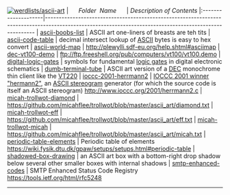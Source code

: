 [![werdlists/ascii-art](https://img.shields.io/badge/werdlists-ascii_art-purple.svg?logo=github&style=popout&longCache=true)](# "werdlists/ascii-art")
|&nbsp;&nbsp;&nbsp;&nbsp;&nbsp;&nbsp;_Folder&nbsp;&nbsp;Name_&nbsp;&nbsp;&nbsp;&nbsp;&nbsp;&nbsp;| _Description of Contents_
|:--------------------|--------------------------------------------------------------------------------------------------------------------------------------------------------
| [ascii-boobs-list](ascii-boobs-list.asc) |  ASCII art one-liners of breasts are teh tits 
| [ascii-code-table](ascii-code-table.asc) |  decimal intersect lookup of [ASCII](https://wikipedia.org/wiki/ASCII "American Standard Code for Information Interchange") bytes is easy to hex convert 
| [ascii-world-map](ascii-world-map.asc) |  <http://plewylli.sdf-eu.org/help.shtml#asciimap> 
| [dec-vt100-demo](dec-vt100-demo.asc) |  <ftp://ftp.freeshell.org/pub/computers/vt100/vt100.demo> 
| [digital-logic-gates](digital-logic-gates.asc) |  symbols for fundamental [logic gates](https://wikipedia.org/wiki/Logic_gate) in digital electronic schematics 
| [dumb-terminal-tube](dumb-terminal-tube.asc) |  ASCII art version of a [DEC](https://wikipedia.org/wiki/Digital_Equipment_Corporation "Digital Equipment Corporation") monochrome thin client like the [VT220](https://wikipedia.org/wiki/VT220) 
| [ioccc-2001-herrmann2](ioccc-2001-herrmann2.c) |  [IOCCC 2001 winner "hermann2"](http://www.ioccc.org/years.html#2001_herrmann2), an [ASCII stereogram](https://wikipedia.org/wiki/ASCII_stereogram) generator (for which the source code is itself an ASCII stereogram) <http://www.ioccc.org/2001/herrmann2.c> 
| [micah-trollwot-diamond](micah-trollwot-diamond.asc) |  <https://github.com/micahflee/trollwot/blob/master/ascii_art/diamond.txt> 
| [micah-trollwot-eff](micah-trollwot-eff.asc) |  <https://github.com/micahflee/trollwot/blob/master/ascii_art/eff.txt> 
| [micah-trollwot-micah](micah-trollwot-micah.asc) |  <https://github.com/micahflee/trollwot/blob/master/ascii_art/micah.txt> 
| [periodic-table-elements](periodic-table-elements.asc) |  Periodic table of elements <https://wiki.fysik.dtu.dk/gpaw/setups/setups.html#periodic-table> 
| [shadowed-box-drawing](shadowed-box-drawing.asc) |  an ASCII art box with a bottom-right drop shadow below several other smaller boxes with internal shadows 
| [smtp-enhanced-codes](smtp-enhanced-codes.asc) |  SMTP Enhanced Status Code Registry <https://tools.ietf.org/html/rfc5248> 

* * *


